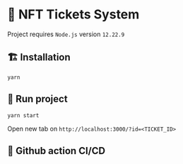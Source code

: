 # 🎫 NFT Tickets System

Project requires `Node.js` version `12.22.9`

## 🏗 Installation

```
yarn
```

## 🚀 Run project

```
yarn start
```

Open new tab on `http://localhost:3000/?id=<TICKET_ID>`


## 🚀 Github action CI/CD

